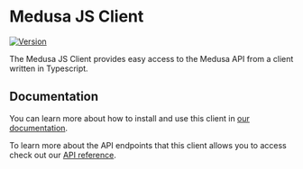 # Medusa JS Client

[![Version](https://img.shields.io/npm/v/stripe.svg)](https://www.npmjs.org/package/@medusajs/medusa-js)

The Medusa JS Client provides easy access to the Medusa API from a client written in Typescript.

## Documentation

You can learn more about how to install and use this client in [our documentation](https://docs.medusajs.com/v1/js-client/overview).

To learn more about the API endpoints that this client allows you to access check out our [API reference](https://docs.medusajs.com/v1/api/store).
